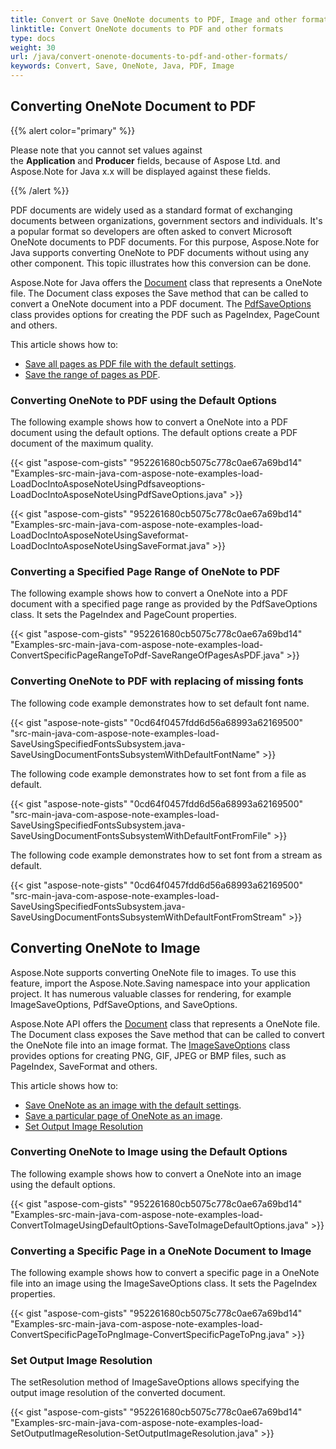 ```yaml
---
title: Convert or Save OneNote documents to PDF, Image and other formats in Java
linktitle: Convert OneNote documents to PDF and other formats
type: docs
weight: 30
url: /java/convert-onenote-documents-to-pdf-and-other-formats/
keywords: Convert, Save, OneNote, Java, PDF, Image
---
```


## **Converting OneNote Document to PDF**
{{% alert color="primary" %}} 

Please note that you cannot set values against the **Application** and **Producer** fields, because of Aspose Ltd. and Aspose.Note for Java x.x will be displayed against these fields.

{{% /alert %}} 

PDF documents are widely used as a standard format of exchanging documents between organizations, government sectors and individuals. It's a popular format so developers are often asked to convert Microsoft OneNote documents to PDF documents. For this purpose, Aspose.Note for Java supports converting OneNote to PDF documents without using any other component. This topic illustrates how this conversion can be done.

Aspose.Note for Java offers the [Document](https://apireference.aspose.com/note/java/com.aspose.note/Document) class that represents a OneNote file. The Document class exposes the Save method that can be called to convert a OneNote document into a PDF document. The [PdfSaveOptions](https://apireference.aspose.com/note/java/com.aspose.note/PdfSaveOptions) class provides options for creating the PDF such as PageIndex, PageCount and others.

This article shows how to:

- [Save all pages as PDF file with the default settings](/note/java/convert-onenote-documents-to-pdf-and-other-formats/).
- [Save the range of pages as PDF](/note/java/convert-onenote-documents-to-pdf-and-other-formats/).
### **Converting OneNote to PDF using the Default Options**
The following example shows how to convert a OneNote into a PDF document using the default options. The default options create a PDF document of the maximum quality.

{{< gist "aspose-com-gists" "952261680cb5075c778c0ae67a69bd14" "Examples-src-main-java-com-aspose-note-examples-load-LoadDocIntoAsposeNoteUsingPdfsaveoptions-LoadDocIntoAsposeNoteUsingPdfSaveOptions.java" >}}

{{< gist "aspose-com-gists" "952261680cb5075c778c0ae67a69bd14" "Examples-src-main-java-com-aspose-note-examples-load-LoadDocIntoAsposeNoteUsingSaveformat-LoadDocIntoAsposeNoteUsingSaveFormat.java" >}}


### **Converting a Specified Page Range of OneNote to PDF**
The following example shows how to convert a OneNote into a PDF document with a specified page range as provided by the PdfSaveOptions class. It sets the PageIndex and PageCount properties.

{{< gist "aspose-com-gists" "952261680cb5075c778c0ae67a69bd14" "Examples-src-main-java-com-aspose-note-examples-load-ConvertSpecificPageRangeToPdf-SaveRangeOfPagesAsPDF.java" >}}
### **Converting OneNote to PDF with replacing of missing fonts**
The following code example demonstrates how to set default font name.

{{< gist "aspose-note-gists" "0cd64f0457fdd6d56a68993a62169500" "src-main-java-com-aspose-note-examples-load-SaveUsingSpecifiedFontsSubsystem.java-SaveUsingDocumentFontsSubsystemWithDefaultFontName" >}}

The following code example demonstrates how to set font from a file as default.

{{< gist "aspose-note-gists" "0cd64f0457fdd6d56a68993a62169500" "src-main-java-com-aspose-note-examples-load-SaveUsingSpecifiedFontsSubsystem.java-SaveUsingDocumentFontsSubsystemWithDefaultFontFromFile" >}}

The following code example demonstrates how to set font from a stream as default.

{{< gist "aspose-note-gists" "0cd64f0457fdd6d56a68993a62169500" "src-main-java-com-aspose-note-examples-load-SaveUsingSpecifiedFontsSubsystem.java-SaveUsingDocumentFontsSubsystemWithDefaultFontFromStream" >}}
## **Converting OneNote to Image**
Aspose.Note supports converting OneNote file to images. To use this feature, import the Aspose.Note.Saving namespace into your application project. It has numerous valuable classes for rendering, for example ImageSaveOptions, PdfSaveOptions, and SaveOptions.

Aspose.Note API offers the [Document](https://apireference.aspose.com/note/java/com.aspose.note/Document) class that represents a OneNote file. The Document class exposes the Save method that can be called to convert the OneNote file into an image format. The [ImageSaveOptions](https://apireference.aspose.com/note/java/com.aspose.note/ImageSaveOptions) class provides options for creating PNG, GIF, JPEG or BMP files, such as PageIndex, SaveFormat and others.

This article shows how to:

- [Save OneNote as an image with the default settings](/note/java/convert-onenote-documents-to-pdf-and-other-formats/).
- [Save a particular page of OneNote as an image](/note/java/convert-onenote-documents-to-pdf-and-other-formats/).
- [Set Output Image Resolution](/note/java/convert-onenote-documents-to-pdf-and-other-formats/)
### **Converting OneNote to Image using the Default Options**
The following example shows how to convert a OneNote into an image using the default options.

{{< gist "aspose-com-gists" "952261680cb5075c778c0ae67a69bd14" "Examples-src-main-java-com-aspose-note-examples-load-ConvertToImageUsingDefaultOptions-SaveToImageDefaultOptions.java" >}}
### **Converting a Specific Page in a OneNote Document to Image**
The following example shows how to convert a specific page in a OneNote file into an image using the ImageSaveOptions class. It sets the PageIndex properties.

{{< gist "aspose-com-gists" "952261680cb5075c778c0ae67a69bd14" "Examples-src-main-java-com-aspose-note-examples-load-ConvertSpecificPageToPngImage-ConvertSpecificPageToPng.java" >}}


### **Set Output Image Resolution**
The setResolution method of ImageSaveOptions allows specifying the output image resolution of the converted document.

{{< gist "aspose-com-gists" "952261680cb5075c778c0ae67a69bd14" "Examples-src-main-java-com-aspose-note-examples-load-SetOutputImageResolution-SetOutputImageResolution.java" >}}
